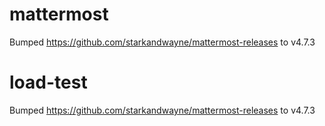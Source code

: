 
# mattermost
Bumped https://github.com/starkandwayne/mattermost-releases to v4.7.3

# load-test
Bumped https://github.com/starkandwayne/mattermost-releases to v4.7.3
